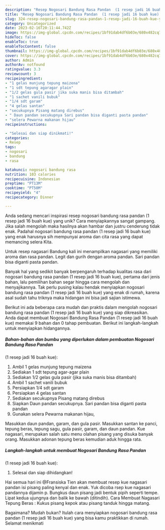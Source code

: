 ```yaml
---
description: "Resep Nogosari Bandung Rasa Pandan  (1 resep jadi 16 buah kue) yang Mantap"
title: "Resep Nogosari Bandung Rasa Pandan  (1 resep jadi 16 buah kue) yang Mantap"
slug: 324-resep-nogosari-bandung-rasa-pandan-1-resep-jadi-16-buah-kue-yang-mantap
category: Uncategorized
date: 2023-02-16T20:11:44.742Z
image: https://img-global.cpcdn.com/recipes/1bf91dab4df6b03e/680x482cq70/nogosari-bandung-rasa-pandan-1-resep-jadi-16-buah-kue-foto-resep-utama.jpg
hideToc: false
enableToc: true
enableTocContent: false
thumbnail: https://img-global.cpcdn.com/recipes/1bf91dab4df6b03e/680x482cq70/nogosari-bandung-rasa-pandan-1-resep-jadi-16-buah-kue-foto-resep-utama.jpg
cover: https://img-global.cpcdn.com/recipes/1bf91dab4df6b03e/680x482cq70/nogosari-bandung-rasa-pandan-1-resep-jadi-16-buah-kue-foto-resep-utama.jpg
author: Admin
authorAv: notfound
ratingvalue: 3.3
reviewcount: 3
recipeingredient:
- "1 gelas munjung tepung maizena"
- "1 sdt tepung agaragar plain"
- "1/2 gelas gula pasir jika suka manis bisa ditambah"
- "1 sachet vanili bubuk"
- "1/4 sdt garam"
- "4 gelas santan"
- "secukupnya Pisang matang direbus"
- " Daun pandan secukupnya Sari pandan bisa diganti pasta pandan"
- "selera Pewarna makanan hijau"
recipeinstructions:

- "Selesai dan siap dinikmati!"
categories:
- Resep
tags:
- nogosari
- bandung
- rasa

katakunci: nogosari bandung rasa 
nutrition: 103 calories
recipecuisine: Indonesian
preptime: "PT13M"
cooktime: "PT50M"
recipeyield: "4"
recipecategory: Dinner

---
```





Anda sedang mencari inspirasi resep nogosari bandung rasa pandan 
(1 resep jadi 16 buah kue) yang unik? Cara menyiapkannya sangat gampang. Jika salah mengolah maka hasilnya akan hambar dan justru cenderung tidak enak. Padahal nogosari bandung rasa pandan 
(1 resep jadi 16 buah kue) yang enak harusnya sih mempunyai aroma dan cita rasa yang dapat memancing selera Kita.





Untuk resep nagasari Bandung kali ini menampilkan nagasari yang memiliki aroma dan rasa pandan. Legit dan gurih dengan aroma pandan. Sari pandan bisa diganti pasta pandan.

Banyak hal yang sedikit banyak berpengaruh terhadap kualitas rasa dari nogosari bandung rasa pandan 
(1 resep jadi 16 buah kue), pertama dari jenis bahan, lalu pemilihan bahan segar hingga cara mengolah dan menyajikannya. Tak perlu pusing kalau hendak menyiapkan nogosari bandung rasa pandan 
(1 resep jadi 16 buah kue) yang enak di rumah, karena asal sudah tahu triknya maka hidangan ini bisa jadi sajian istimewa.






Berikut ini ada beberapa cara mudah dan praktis dalam mengolah nogosari bandung rasa pandan 
(1 resep jadi 16 buah kue) yang siap dikreasikan. Anda dapat membuat Nogosari Bandung Rasa Pandan 
(1 resep jadi 16 buah kue) memakai 9 bahan dan 0 tahap pembuatan. Berikut ini langkah-langkah untuk menyiapkan hidangannya.

<!--inarticleads1-->

##### Bahan-bahan dan bumbu yang diperlukan dalam pembuatan Nogosari Bandung Rasa Pandan 
(1 resep jadi 16 buah kue):

1. Ambil 1 gelas munjung tepung maizena
1. Sediakan 1 sdt tepung agar-agar plain
1. Sediakan 1/2 gelas gula pasir (jika suka manis bisa ditambah)
1. Ambil 1 sachet vanili bubuk
1. Persiapkan 1/4 sdt garam
1. Persiapkan 4 gelas santan
1. Sediakan secukupnya Pisang matang direbus
1. Siapkan  Daun pandan secukupnya. Sari pandan bisa diganti pasta pandan
1. Gunakan selera Pewarna makanan hijau,


Masukkan daun pandan, garam, dan gula pasir. Masukkan santan ke panci, tepung beras, tepung sagu, gula pasir, garam, dan daun pandan. Kue nagasari, merupakan salah satu menu olahan pisang yang disuka banyak orang. Masukkan adonan tepung beras kemudian aduk hingga rata. 

<!--inarticleads2-->

##### Langkah-langkah untuk membuat Nogosari Bandung Rasa Pandan 
(1 resep jadi 16 buah kue):


1. Selesai dan siap dihidangkan!

Hai semua hari ini @Fransiska Tien akan membuat resep kue nagasari pandan isi pisang paling kenyal dan enak. Yuk dicoba rsep kue nagasari pandannya dijamin p. Bungkus daun pisang jadi bentuk pipih seperti tempe. Lipat kedua ujungnya dan balik ke bawah (ditindih). Cara Membuat Nagasari Tepung Beras : Kukus pisang kepok atau pisang tanduk hingga matang. 

Bagaimana? Mudah bukan? Itulah cara menyiapkan nogosari bandung rasa pandan 
(1 resep jadi 16 buah kue) yang bisa kamu praktikkan di rumah. Selamat menikmati
